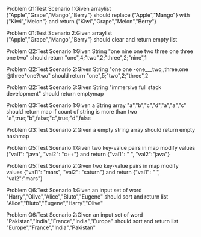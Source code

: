 Problem Q1:Test Scenario 1:Given arraylist {"Apple","Grape","Mango","Berry"} should replace {"Apple","Mango"} with {"Kiwi","Melon"} and return 
{"Kiwi","Grape","Melon","Berry"}

Problem Q1:Test Scenario 2:Given arraylist {"Apple","Grape","Mango","Berry"} should clear and return empty list

Problem Q2:Test Scenario 1:Given String "one nine one two three one three one two" should return "one",4;"two",2;"three",2;"nine",1

Problem Q2:Test Scenario 2:Given String "one one -one___two,,three,one @three*one?two" should return "one",5;"two",2;"three",2

Problem Q2:Test Scenario 3:Given String "immersive full stack development" should return emptymap

Problem Q3:Test Scenario 1:Given a String array "a","b","c","d","a","a","c" should return map if count of string is more than two "a",true;"b",false;"c",true;"d",false

Problem Q3:Test Scenario 2:Given a empty string array should return empty hashmap

Problem Q5:Test Scenario 1:Given two key-value pairs in map modify values {"val1": "java", "val2": "c++"} and return {"val1": " ", "val2":"java"}

Problem Q5:Test Scenario 2:Given two key-value pairs in map modify values {"val1": "mars", "val2": "saturn"} and return {"val1": " ", "val2":"mars"}

Problem Q6:Test Scenario 1:Given an input set of word "Harry","Olive","Alice","Bluto","Eugene" should sort and return list "Alice","Bluto","Eugene","Harry","Olive"

Problem Q6:Test Scenario 2:Given an input set of word "Pakistan","India","France","India","Europe" should sort and return list "Europe","France","India","Pakistan"


